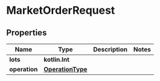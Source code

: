 
# MarketOrderRequest

## Properties
Name | Type | Description | Notes
------------ | ------------- | ------------- | -------------
**lots** | **kotlin.Int** |  | 
**operation** | [**OperationType**](OperationType.md) |  | 




